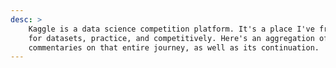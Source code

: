 ```yaml
---
desc: >
    Kaggle is a data science competition platform. It's a place I've frequented
    for datasets, practice, and competitively. Here's an aggregation of 
    commentaries on that entire journey, as well as its continuation.
---
```

